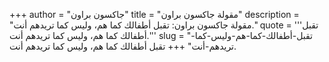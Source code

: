 +++
author = "جاكسون براون"
title = "مقولة جاكسون براون"
description = "مقولة جاكسون براون: تقبل أطفالك كما هم، وليس كما تريدهم أنت."
quote = '''تقبل أطفالك كما هم، وليس كما تريدهم أنت.''' 
slug = "تقبل-أطفالك-كما-هم-وليس-كما-تريدهم-أنت"
+++
تقبل أطفالك كما هم، وليس كما تريدهم أنت.

